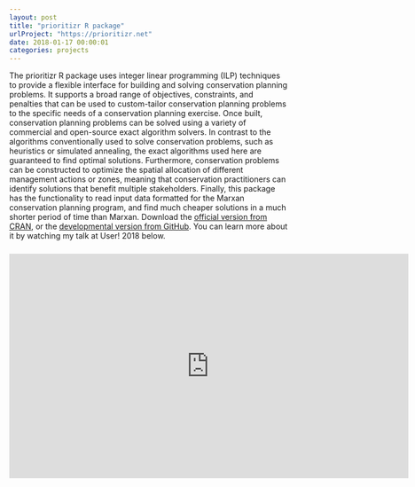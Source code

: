 ```yaml
---
layout: post
title: "prioritizr R package"
urlProject: "https://prioritizr.net"
date: 2018-01-17 00:00:01
categories: projects
---
```


The prioritizr R package uses integer linear programming (ILP) techniques to provide a flexible interface for building and solving conservation planning problems. It supports a broad range of objectives, constraints, and penalties that can be used to custom-tailor conservation planning problems to the specific needs of a conservation planning exercise. Once built, conservation planning problems can be solved using a variety of commercial and open-source exact algorithm solvers. In contrast to the algorithms conventionally used to solve conservation problems, such as heuristics or simulated annealing, the exact algorithms used here are guaranteed to find optimal solutions. Furthermore, conservation problems can be constructed to optimize the spatial allocation of different management actions or zones, meaning that conservation practitioners can identify solutions that benefit multiple stakeholders. Finally, this package has the functionality to read input data formatted for the Marxan conservation planning program, and find much cheaper solutions in a much shorter period of time than Marxan. Download the [official version from CRAN](https://cran.r-project.org/web/packages/prioritizr/index.html), or the [developmental version from GitHub](https://github.com/prioritizr/prioritizr). You can learn more about it by watching my talk at User! 2018 below.

<div style="width:100%;text-align:center;">
<iframe align="middle" width="720" height="405" src="https://www.youtube.com/embed/da7r3Qyn6ag" frameborder="0" allow="encrypted-media" allowfullscreen style="padding-top:10px">Please try another web-browser to view the embedded video</iframe>
</div>
